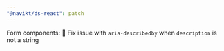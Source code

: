 ```yaml
---
"@navikt/ds-react": patch
---
```


Form components: :bug: Fix issue with `aria-describedby` when `description` is not a string

